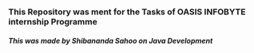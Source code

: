 <h3>This Repository was ment for the Tasks of OASIS INFOBYTE internship Programme</h3>
<h5>This was made by Shibananda Sahoo on Java Development</h5>
